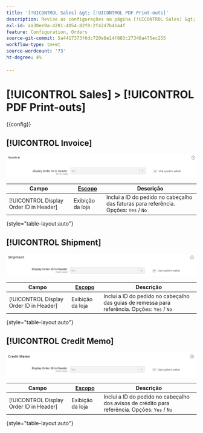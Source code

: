 ```yaml
---
title: '[!UICONTROL Sales] &gt; [!UICONTROL PDF Print-outs]'
description: Revise as configurações na página [!UICONTROL Sales] &gt; [!UICONTROL PDF Print-outs] do Administrador do Commerce.
exl-id: aa30ee9a-4201-4054-82f0-2f42d7b4ba4f
feature: Configuration, Orders
source-git-commit: 5a4417373f6dc720e8e14f883c27348a475ec255
workflow-type: tm+mt
source-wordcount: '73'
ht-degree: 4%

---
```


# [!UICONTROL Sales] > [!UICONTROL PDF Print-outs]

{{config}}

<!-- [Invoice](https://experienceleague.adobe.com/en/docs/commerce-admin/stores-sales/site-store/sales-documents) -->

## [!UICONTROL Invoice]

![Fatura](./assets/pdf-print-invoice.png)<!-- zoom -->

| Campo | [Escopo](../../getting-started/websites-stores-views.md#scope-settings) | Descrição |
|--- |--- |--- |
| [!UICONTROL Display Order ID in Header] | Exibição da loja | Inclui a ID do pedido no cabeçalho das faturas para referência. Opções: `Yes` / `No` |

{style="table-layout:auto"}

## [!UICONTROL Shipment]

![Remessa](./assets/pdf-print-shipment.png)<!-- zoom -->

| Campo | [Escopo](../../getting-started/websites-stores-views.md#scope-settings) | Descrição |
|--- |--- |--- |
| [!UICONTROL Display Order ID in Header] | Exibição da loja | Inclui a ID do pedido no cabeçalho das guias de remessa para referência. Opções: `Yes` / `No` |

{style="table-layout:auto"}

## [!UICONTROL Credit Memo]

![Memorando de Crédito](./assets/pdf-print-credit-memo.png)<!-- zoom -->

| Campo | [Escopo](../../getting-started/websites-stores-views.md#scope-settings) | Descrição |
|--- |--- |--- |
| [!UICONTROL Display Order ID in Header] | Exibição da loja | Inclui a ID do pedido no cabeçalho dos avisos de crédito para referência. Opções: `Yes` / `No` |

{style="table-layout:auto"}
